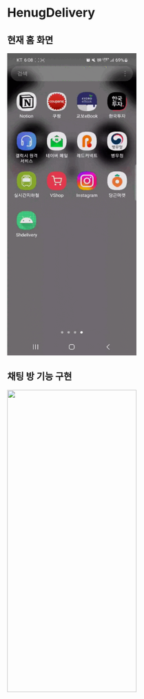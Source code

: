 # HenugDelivery
## 현재 홈 화면
<img src="https://github.com/sbh0609/HenugDelivery/blob/leewonchan/KakaoTalk_20230520_180900351.gif?raw=true)" width="300" height="700"/>

## 채팅 방 기능 구현 

<img src="https://github.com/sbh0609/HenugDelivery/assets/49151146/df5f05be-5736-46a4-a392-d65998ddb09d)" width="300" height="700"/>
